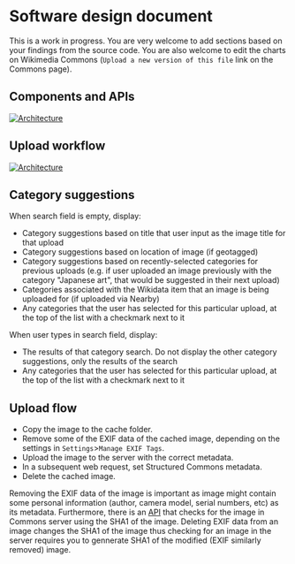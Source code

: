 # Software design document

This is a work in progress. You are very welcome to add sections based on your findings from the source code. You are also welcome to edit the charts on Wikimedia Commons (`Upload a new version of this file` link on the Commons page).

## Components and APIs

[![Architecture](https://upload.wikimedia.org/wikipedia/commons/thumb/0/0c/Commons_Mobile_App_architecture.svg/1000px-Commons_Mobile_App_architecture.svg.png)](https://commons.wikimedia.org/wiki/File:Commons_Mobile_App_architecture.svg)

## Upload workflow

[![Architecture](https://upload.wikimedia.org/wikipedia/commons/thumb/a/a2/Upload_workflow_of_the_Commons_Android_app.svg/2282px-Upload_workflow_of_the_Commons_Android_app.svg.png)](https://commons.wikimedia.org/wiki/File:Upload_workflow_of_the_Commons_Android_app.svg)

## Category suggestions

When search field is empty, display:
* Category suggestions based on title that user input as the image title for that upload
* Category suggestions based on location of image (if geotagged)
* Category suggestions based on recently-selected categories for previous uploads (e.g. if user uploaded an image previously with the category "Japanese art", that would be suggested in their next upload)
* Categories associated with the Wikidata item that an image is being uploaded for (if uploaded via Nearby)
* Any categories that the user has selected for this particular upload, at the top of the list with a checkmark next to it

When user types in search field, display:
* The results of that category search. Do not display the other category suggestions, only the results of the search
* Any categories that the user has selected for this particular upload, at the top of the list with a checkmark next to it

## Upload flow
* Copy the image to the cache folder.
* Remove some of the EXIF data of the cached image, depending on the settings in `Settings`>`Manage EXIF Tags`.
* Upload the image to the server with the correct metadata.
* In a subsequent web request, set Structured Commons metadata.
* Delete the cached image.

Removing the EXIF data of the image is important as image might contain some personal information (author, camera model, serial numbers, etc) as its metadata. Furthermore, there is an [API](https://github.com/commons-app/apps-android-commons/issues/175#issue-164989234) that checks for the image in Commons server using the SHA1 of the image. Deleting EXIF data from an image changes the SHA1 of the image thus checking for an image in the server requires you to gennerate SHA1 of the modified (EXIF similarly removed) image. 
